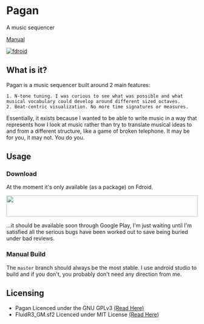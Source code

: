 # Pagan
A music sequencer

[Manual](/manual/pagan)

[![fdroid](https://img.shields.io/f-droid/v/com.qfs.pagan.svg?logo=F-Droid)](https://f-droid.org/en/packages/com.qfs.pagan/)

## What is it?
Pagan is a music sequencer built around 2 main features:

    1. N-tone tuning. I was curious to see what was possible and what musical vocabulary could develop around different sized octaves.
    2. Beat-centric visualization. No more time signatures or measures.

Essentially, it exists because I wanted to be able to write music in a way that represents how I look at music rather than try to translate musical ideas to and from a different structure, like a game of broken telephone.
It may be for you, it may not. You do you.

## Usage

### Download
At the moment it's only available (as a package) on Fdroid.

<div style="height: 4em; display: block; text-align: center;">
<a href="https://f-droid.org/en/packages/com.qfs.pagan/">
<img src="https://f-droid.org/badge/get-it-on.png" style="display: inline-block; height: 100%;" />
</a>
</div>

...it should be available soon through Google Play, I'm just waiting until I'm satisfied all the serious bugs have been worked out to save being buried under bad reviews.

### Manual Build
The `master` branch should always be the most stable. I use android studio to build and if you don't, you probably don't need any direction from me.

## Licensing
- Pagan Licenced under the GNU GPLv3 [(Read Here)](https://burnsomni.net/git/pagan?branch=master&path=LICENSE)
- FluidR3_GM.sf2 Licenced under MIT License [(Read Here)](https://burnsomni.net/content/SFLicense.txt)
